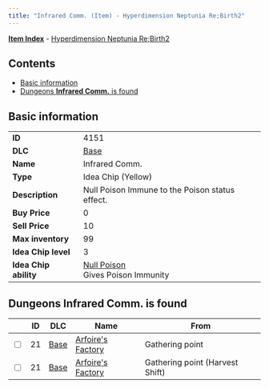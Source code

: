 ```yaml
---
title: "Infrared Comm. (Item) - Hyperdimension Neptunia Re;Birth2"
---
```


[**Item Index**](/neptunia/rb2/item/index.html) - [Hyperdimension Neptunia Re;Birth2](/neptunia/rb2)

## Contents

- [Basic information](#basic-information)
- [Dungeons **Infrared Comm.** is found](#dungeons-infrared-comm-is-found)

## Basic information

|   |   |
| -- | -- |
| **ID** | 4151 |
| **DLC** | [Base](/neptunia/rb2/dlc/0-base.html) |
| **Name** | Infrared Comm. |
| **Type** | Idea Chip (Yellow) |
| **Description** | Null Poison Immune to the Poison status effect. |
| **Buy Price** | 0 |
| **Sell Price** | 10 |
| **Max inventory** | 99 |
| **Idea Chip level** | 3 |
| **Idea Chip ability** | [Null Poison](/neptunia/rb2/ability/0-9550-null-poison.html)<br />Gives Poison Immunity |

## Dungeons **Infrared Comm.** is found

|    | ID | DLC | Name | From |
| -- | -- | --- | ---- | ---- |
| <input type="checkbox" id="rb2-dungeon-0-21" class="trackbox" /> | 21 | [Base](/neptunia/rb2/dlc/0-base.html) | [Arfoire's Factory](/neptunia/rb2/dungeon/0-21-arfoires-factory.html) | Gathering point |
| <input type="checkbox" id="rb2-dungeon-0-21" class="trackbox" /> | 21 | [Base](/neptunia/rb2/dlc/0-base.html) | [Arfoire's Factory](/neptunia/rb2/dungeon/0-21-arfoires-factory.html) | Gathering point (Harvest Shift) |